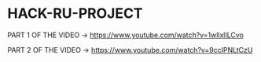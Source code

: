 # HACK-RU-PROJECT

PART 1 OF THE VIDEO ->
https://www.youtube.com/watch?v=1wllxlILCvo

PART 2 OF THE VIDEO ->
https://www.youtube.com/watch?v=9cclPNLtCzU
